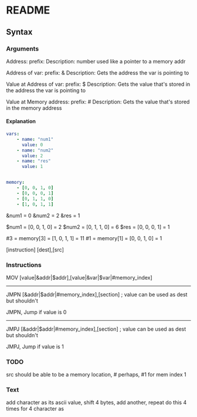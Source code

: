 # README

## Syntax

### Arguments

Address:
    prefix:
    Description:
    number used like a pointer to a memory addr

Address of var:
    prefix: &
    Description:
    Gets the address the var is pointing to

Value at Address of var:
    prefix: $
    Description:
    Gets the value that's stored in the address the var is pointing to

Value at Memory address:
    prefix: #
    Description:
    Gets the value that's stored in the memory address

#### Explanation

```yml
vars:
    - name: "num1"
      value: 0
    - name: "num2"
      value: 2
    - name: "res"
      value: 1


memory:
    - [0, 0, 1, 0]
    - [0, 0, 0, 1]
    - [0, 1, 1, 0]
    - [1, 0, 1, 1]
```

&num1 = 0
&num2 = 2
&res = 1

$num1 = [0, 0, 1, 0] = 2
$num2 = [0, 1, 1, 0] = 6
$res = [0, 0, 0, 1] = 1

\#3 = memory[3] = [1, 0, 1, 1] = 11
\#1 = memory[1] = [0, 0, 1, 0] = 1

[instruction] [dest],[src]

### Instructions

MOV [value|&addr|$addr],[value|&var|$var|#memory_index]

-----------

JMPN [&addr|$addr|#memory_index],[section]    ; value can be used as dest but shouldn't

JMPN, Jump if value is 0

-----------

JMPJ [&addr|$addr|#memory_index],[section]    ; value can be used as dest but shouldn't

JMPJ, Jump if value is 1

### TODO

src should be able to be a memory location, # perhaps, #1 for mem index 1




### Text
add character as its ascii value, shift 4 bytes, add another, repeat
do this 4 times for 4 character as 
